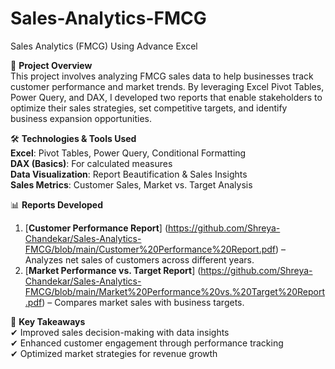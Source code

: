 # Sales-Analytics-FMCG
Sales Analytics (FMCG) Using Advance Excel

📌 **Project Overview**  
This project involves analyzing FMCG sales data to help businesses track customer performance and market trends. By leveraging Excel Pivot Tables, Power Query, and DAX, I developed two reports that enable stakeholders to optimize their sales strategies, set competitive targets, and identify business expansion opportunities.

🛠️ **Technologies & Tools Used**  
**Excel**: Pivot Tables, Power Query, Conditional Formatting  
**DAX (Basics)**: For calculated measures  
**Data Visualization**: Report Beautification & Sales Insights  
**Sales Metrics**: Customer Sales, Market vs. Target Analysis  

📊 **Reports Developed**  
1. [**Customer Performance Report**] (https://github.com/Shreya-Chandekar/Sales-Analytics-FMCG/blob/main/Customer%20Performance%20Report.pdf) – Analyzes net sales of customers across different years.  
2. [**Market Performance vs. Target Report**] (https://github.com/Shreya-Chandekar/Sales-Analytics-FMCG/blob/main/Market%20Performance%20vs.%20Target%20Report.pdf) – Compares market sales with business targets.  

🚀 **Key Takeaways**  
✔ Improved sales decision-making with data insights  
✔ Enhanced customer engagement through performance tracking  
✔ Optimized market strategies for revenue growth  
